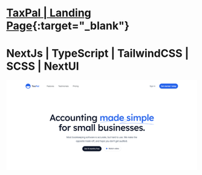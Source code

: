 # [TaxPal | Landing Page](https://tax-pal-landing-page.vercel.app/){:target="\_blank"}

# NextJs | TypeScript | TailwindCSS | SCSS | NextUI

![Image](./public/TaxPalBanner.png)
